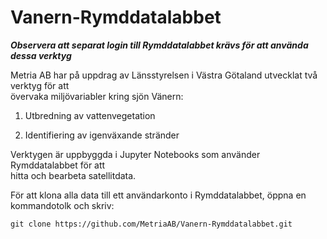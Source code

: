 # Vanern-Rymddatalabbet

***Observera att separat login till Rymddatalabbet krävs för att använda dessa verktyg***

Metria AB har på uppdrag av Länsstyrelsen i Västra Götaland utvecklat två verktyg för att <br>övervaka miljövariabler kring sjön Vänern:

1. Utbredning av vattenvegetation

2. Identifiering av igenväxande stränder

Verktygen är uppbyggda i Jupyter Notebooks som använder Rymddatalabbet för att <br>hitta och bearbeta satellitdata.

För att klona alla data till ett användarkonto i Rymddatalabbet, öppna en kommandotolk och skriv:

    git clone https://github.com/MetriaAB/Vanern-Rymddatalabbet.git
